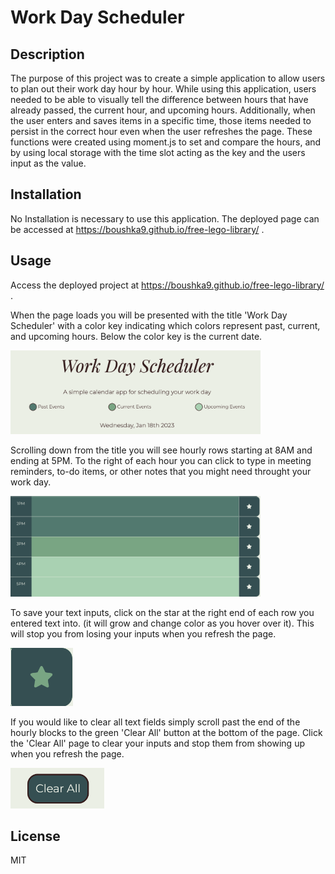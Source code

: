 # Work Day Scheduler

## Description

The purpose of this project was to create a simple application to allow users to plan out their work day hour by hour. While using this application, users needed to be able to visually tell the difference between hours that have already passed, the current hour, and upcoming hours. Additionally, when the user enters and saves items in a specific time, those items needed to persist in the correct hour even when the user refreshes the page. These functions were created using moment.js to set and compare the hours, and by using local storage with the time slot acting as the key and the users input as the value.

## Installation

No Installation is necessary to use this application. The deployed page can be accessed at https://boushka9.github.io/free-lego-library/ .


## Usage

Access the deployed project at  https://boushka9.github.io/free-lego-library/ .

When the page loads you will be presented with the title 'Work Day Scheduler' with a color key indicating which colors represent past, current, and upcoming hours. Below the color key is the current date.

<img src="./assets/imgs/title.png" alt="Work Day Schedular with date" width="400">


Scrolling down from the title you will see hourly rows starting at 8AM and ending at 5PM. To the right of each hour you can click to type in meeting reminders, to-do items, or other notes that you might need throught your work day. 

<img src="./assets/imgs/hourly.png" alt="Past, current, and upcoming hours" width="400">

To save your text inputs, click on the star at the right end of each row you entered text into. (it will grow and change color as you hover over it). This will stop you from losing your inputs when you refresh the page.

<img src="./assets/imgs/hover.png" alt="Save button when hoverd over by mouse" width="100">

If you would like to clear all text fields simply scroll past the end of the hourly blocks to the green 'Clear All' button at the bottom of the page. Click the 'Clear All' page to clear your inputs and stop them from showing up when you refresh the page. 

<img src="./assets/imgs/clear.png" alt="'Clear All' button" width="150">

## License

MIT